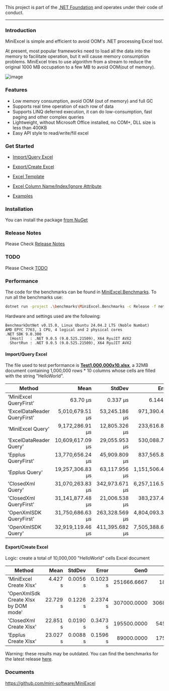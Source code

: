 
This project is part of the [.NET Foundation](https://dotnetfoundation.org/projects/project-detail/miniexcel) and operates under their code of conduct.

---

### Introduction

MiniExcel is simple and efficient to avoid OOM's .NET processing Excel tool.

At present, most popular frameworks need to load all the data into the memory to facilitate operation, but it will cause memory consumption problems. MiniExcel tries to use algorithm from a stream to reduce the original 1000 MB occupation to a few MB to avoid OOM(out of memory).

![image](https://user-images.githubusercontent.com/12729184/113086657-ab8bd000-9214-11eb-9563-c970ac1ee35e.png)


### Features

- Low memory consumption, avoid OOM (out of memory) and full GC
- Supports real time operation of each row of data
- Supports LINQ deferred execution, it can do low-consumption, fast paging and other complex queries
- Lightweight, without Microsoft Office installed, no COM+, DLL size is less than 400KB
- Easy API style to read/write/fill excel

### Get Started

- [Import/Query Excel](#getstart1)

- [Export/Create Excel](#getstart2)

- [Excel Template](#getstart3)

- [Excel Column Name/Index/Ignore Attribute](#getstart4)

- [Examples](#getstart5)



### Installation

You can install the package [from NuGet](https://www.nuget.org/packages/MiniExcel)

### Release Notes

Please Check [Release Notes](docs)

### TODO

Please Check  [TODO](https://github.com/mini-software/MiniExcel/projects/1?fullscreen=true)

### Performance

The code for the benchmarks can be found in [MiniExcel.Benchmarks](https://github.com/mini-software/MiniExcel/tree/master/benchmarks/MiniExcel.Benchmarks).
To run all the benchmarks use:

```bash
dotnet run -project .\benchmarks\MiniExcel.Benchmarks -c Release -f net9.0 -filter * --join
```

Hardware and settings used are the following:
```
BenchmarkDotNet v0.15.0, Linux Ubuntu 24.04.2 LTS (Noble Numbat)
AMD EPYC 7763, 1 CPU, 4 logical and 2 physical cores
.NET SDK 9.0.300
  [Host]   : .NET 9.0.5 (9.0.525.21509), X64 RyuJIT AVX2
  ShortRun : .NET 9.0.5 (9.0.525.21509), X64 RyuJIT AVX2
```

#### Import/Query Excel

The file used to test performance is [**Test1,000,000x10.xlsx**](https://github.com/mini-software/MiniExcel/tree/master/benchmarks/MiniExcel.Benchmarks/Test1%2C000%2C000x10.xlsx), a 32MB document containing 1,000,000 rows * 10 columns whose cells are filled with the string "HelloWorld".

| Method                               |             Mean |         StdDev |            Error |        Gen0 |        Gen1 |      Gen2 |     Allocated |
|--------------------------------------|-----------------:|---------------:|-----------------:|------------:|------------:|----------:|--------------:|
| &#39;MiniExcel QueryFirst&#39;       |         63.70 μs |       0.337 μs |         6.144 μs |      2.9297 |      2.7669 |         - |      49.67 KB |
| &#39;ExcelDataReader QueryFirst&#39; |  5,010,679.51 μs |  53,245.186 μs |   971,390.400 μs | 105000.0000 |    333.3333 |         - | 1717272.56 KB |
| &#39;MiniExcel Query&#39;            |  9,172,286.91 μs |  12,805.326 μs |   233,616.824 μs | 448500.0000 |   4666.6667 |         - | 7327883.36 KB |
| &#39;ExcelDataReader Query&#39;      | 10,609,617.09 μs |  29,055.953 μs |   530,088.745 μs | 275666.6667 |  68666.6667 |         - | 4504691.87 KB |
| &#39;Epplus QueryFirst&#39;          | 13,770,656.24 μs |  45,909.809 μs |   837,565.827 μs | 174333.3333 |  88833.3333 | 4333.3333 | 3700587.76 KB |
| &#39;Epplus Query&#39;               | 19,257,306.83 μs |  63,117.956 μs | 1,151,506.486 μs | 452333.3333 |  90500.0000 | 5333.3333 | 8223933.16 KB |
| &#39;ClosedXml Query&#39;            | 31,070,263.83 μs | 342,973.671 μs | 6,257,116.502 μs | 401666.6667 | 104166.6667 | 3333.3333 | 6822559.68 KB |
| &#39;ClosedXml QueryFirst&#39;       | 31,141,877.48 μs |  21,006.538 μs |   383,237.459 μs | 402166.6667 | 104833.3333 | 3833.3333 |  6738357.8 KB |
| &#39;OpenXmlSDK QueryFirst&#39;      | 31,750,686.63 μs | 263,328.569 μs | 4,804,093.357 μs | 374666.6667 | 374500.0000 | 3166.6667 | 6069266.96 KB |
| &#39;OpenXmlSDK Query&#39;           | 32,919,119.46 μs | 411,395.682 μs | 7,505,388.691 μs | 374666.6667 | 374500.0000 | 3166.6667 | 6078467.83 KB |


#### Export/Create Excel

Logic: create a total of 10,000,000 "HelloWorld" cells Excel document

| Method                                       |     Mean |   StdDev |    Error |        Gen0 |        Gen1 |      Gen2 | Allocated |
|----------------------------------------------|---------:|---------:|---------:|------------:|------------:|----------:|----------:|
| &#39;MiniExcel Create Xlsx&#39;              |  4.427 s | 0.0056 s | 0.1023 s | 251666.6667 |   1833.3333 | 1666.6667 |   3.92 GB |
| &#39;OpenXmlSdk Create Xlsx by DOM mode&#39; | 22.729 s | 0.1226 s | 2.2374 s | 307000.0000 | 306833.3333 | 3833.3333 |   6.22 GB |
| &#39;ClosedXml Create Xlsx&#39;              | 22.851 s | 0.0190 s | 0.3473 s | 195500.0000 |  54500.0000 | 4166.6667 |   4.48 GB |
| &#39;Epplus Create Xlsx&#39;                 | 23.027 s | 0.0088 s | 0.1596 s |  89000.0000 |  17500.0000 | 6000.0000 |   2.51 GB |

Warning: these results may be outdated. You can find the benchmarks for the latest release [here](https://github.com/mini-software/MiniExcel/tree/master/benchmarks/results).


### Documents

https://github.com/mini-software/MiniExcel
